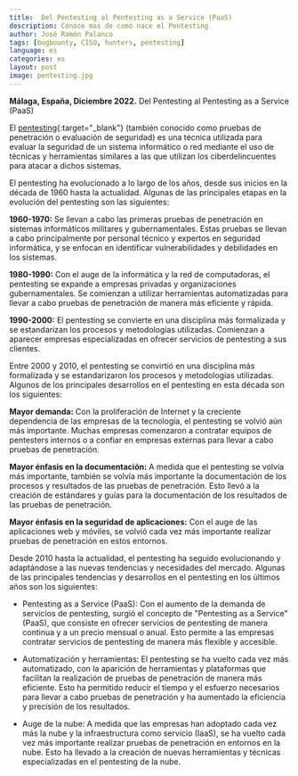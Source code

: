 ```yaml
---
title:  Del Pentesting al Pentesting as a Service (PaaS)
description: Conoce mas de como nace el Pentesting
author: José Ramón Palanco
tags: [bugbounty, CISO, hunters, pentesting]
language: es
categories: es
layout: post
image: pentesting.jpg
---
```


**Málaga, España, Diciembre 2022.** Del Pentesting al Pentesting as a Service (PaaS)

El [pentesting](https://www.tarlogic.com/es/pentesting/){:target="_blank"} (también conocido como pruebas de penetración o evaluación de seguridad) es una técnica utilizada para evaluar la seguridad de un sistema informático o red mediante el uso de técnicas y herramientas similares a las que utilizan los ciberdelincuentes para atacar a dichos sistemas.

El pentesting ha evolucionado a lo largo de los años, desde sus inicios en la década de 1960 hasta la actualidad. Algunas de las principales etapas en la evolución del pentesting son las siguientes:

**1960-1970:** Se llevan a cabo las primeras pruebas de penetración en sistemas informáticos militares y gubernamentales. Estas pruebas se llevan a cabo principalmente por personal técnico y expertos en seguridad informática, y se enfocan en identificar vulnerabilidades y debilidades en los sistemas.

**1980-1990:** Con el auge de la informática y la red de computadoras, el pentesting se expande a empresas privadas y organizaciones gubernamentales. Se comienzan a utilizar herramientas automatizadas para llevar a cabo pruebas de penetración de manera más eficiente y rápida.

**1990-2000:** El pentesting se convierte en una disciplina más formalizada y se estandarizan los procesos y metodologías utilizadas. Comienzan a aparecer empresas especializadas en ofrecer servicios de pentesting a sus clientes.

Entre 2000 y 2010, el pentesting se convirtió en una disciplina más formalizada y se estandarizaron los procesos y metodologías utilizadas. Algunos de los principales desarrollos en el pentesting en esta década son los siguientes:

**Mayor demanda:** Con la proliferación de Internet y la creciente dependencia de las empresas de la tecnología, el pentesting se volvió aún más importante. Muchas empresas comenzaron a contratar equipos de pentesters internos o a confiar en empresas externas para llevar a cabo pruebas de penetración.

**Mayor énfasis en la documentación:** A medida que el pentesting se volvía más importante, también se volvía más importante la documentación de los procesos y resultados de las pruebas de penetración. Esto llevó a la creación de estándares y guías para la documentación de los resultados de las pruebas de penetración.

**Mayor énfasis en la seguridad de aplicaciones:** Con el auge de las aplicaciones web y móviles, se volvió cada vez más importante realizar pruebas de penetración en estos entornos.

Desde 2010 hasta la actualidad, el pentesting ha seguido evolucionando y adaptándose a las nuevas tendencias y necesidades del mercado. Algunas de las principales tendencias y desarrollos en el pentesting en los últimos años son los siguientes:

- Pentesting as a Service (PaaS): Con el aumento de la demanda de servicios de pentesting, surgió el concepto de "Pentesting as a Service" (PaaS), que consiste en ofrecer servicios de pentesting de manera continua y a un precio mensual o anual. Esto permite a las empresas contratar servicios de pentesting de manera más flexible y accesible.

- Automatización y herramientas: El pentesting se ha vuelto cada vez más automatizado, con la aparición de herramientas y plataformas que facilitan la realización de pruebas de penetración de manera más eficiente. Esto ha permitido reducir el tiempo y el esfuerzo necesarios para llevar a cabo pruebas de penetración y ha aumentado la eficiencia y precisión de los resultados.

- Auge de la nube: A medida que las empresas han adoptado cada vez más la nube y la infraestructura como servicio (IaaS), se ha vuelto cada vez más importante realizar pruebas de penetración en entornos en la nube. Esto ha llevado a la creación de nuevas herramientas y técnicas especializadas en el pentesting de la nube.

